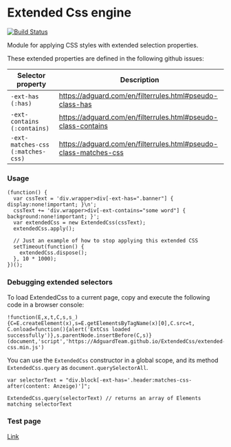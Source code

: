 # Extended Css engine
[![Build Status](https://travis-ci.org/AdguardTeam/ExtendedCss.svg?branch=master)](https://travis-ci.org/AdguardTeam/ExtendedCss)

Module for applying CSS styles with extended selection properties.

These extended properties are defined in the following github issues:

Selector property | Description
--- | ---
`-ext-has (:has)` | https://adguard.com/en/filterrules.html#pseudo-class-has
`-ext-contains (:contains)` | https://adguard.com/en/filterrules.html#pseudo-class-contains
`-ext-matches-css (:matches-css)` | https://adguard.com/en/filterrules.html#pseudo-class-matches-css

### Usage
```
(function() {
  var cssText = 'div.wrapper>div[-ext-has=".banner"] { display:none!important; }\n';
  cssText += 'div.wrapper>div[-ext-contains="some word"] { background:none!important; }';
  var extendedCss = new ExtendedCss(cssText);
  extendedCss.apply();
  
  // Just an example of how to stop applying this extended CSS
  setTimeout(function() {
    extendedCss.dispose();
  }, 10 * 1000);
})();
```

### Debugging extended selectors

To load ExtendedCss to a current page, copy and execute the following code in a browser console:
```
!function(E,x,t,C,s,s_){C=E.createElement(x),s=E.getElementsByTagName(x)[0],C.src=t,
C.onload=function(){alert('ExtCss loaded successfully')},s.parentNode.insertBefore(C,s)}
(document,'script','https://AdguardTeam.github.io/ExtendedCss/extended-css.min.js')
```
You can use the `ExtendedCss` constructor in a global scope, and its method `ExtendedCss.query` as `document.querySelectorAll`.
```
var selectorText = "div.block[-ext-has='.header:matches-css-after(content: Anzeige)']";

ExtendedCss.query(selectorText) // returns an array of Elements matching selectorText
```

### Test page

[Link](https://AdguardTeam.github.io/ExtendedCss/tests/index.html)
